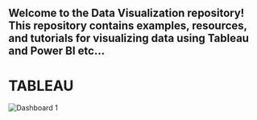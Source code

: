 ## Welcome to the Data Visualization repository! This repository contains examples, resources, and tutorials for visualizing data using Tableau and Power BI etc...

# TABLEAU
![Dashboard 1](https://github.com/jcardona01/DATA-VISUALIZATION/assets/174083307/6ae705cd-06f0-4693-9e8d-06aa95ae61cd)
